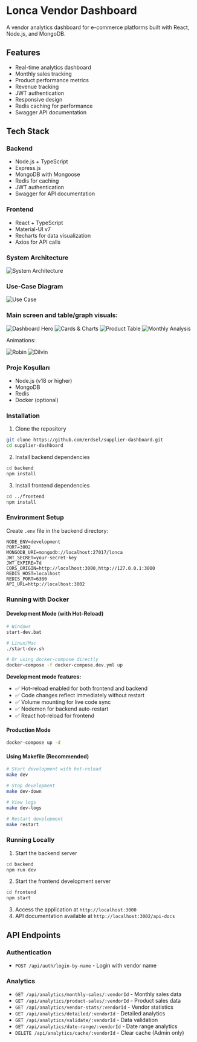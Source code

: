# Lonca Vendor Dashboard

A vendor analytics dashboard for e-commerce platforms built with React, Node.js, and MongoDB.

## Features

-  Real-time analytics dashboard
-  Monthly sales tracking
-  Product performance metrics
-  Revenue tracking
-  JWT authentication
-  Responsive design
-  Redis caching for performance
-  Swagger API documentation

## Tech Stack

### Backend
- Node.js + TypeScript
- Express.js
- MongoDB with Mongoose
- Redis for caching
- JWT authentication
- Swagger for API documentation

### Frontend
- React + TypeScript
- Material-UI v7
- Recharts for data visualization
- Axios for API calls

### System Architecture
![System Architecture](ss/system.png)

### Use-Case Diagram

![Use Case](ss/casediagram.png)
### Main screen and table/graph visuals:

![Dashboard Hero](ss/1.png)
![Cards & Charts](ss/2.png)
![Product Table](ss/3.png)
![Monthly Analysis](ss/4.png)

Animations:

![Robin](ss/chrome_VnvDxgpvt5.gif)
![Dilvin](ss/chrome_kLZEBJsDn2.gif)


### Proje Koşulları

- Node.js (v18 or higher)
- MongoDB
- Redis
- Docker (optional)

### Installation

1. Clone the repository
```bash
git clone https://github.com/erdsel/supplier-dashboard.git
cd supplier-dashboard
```

2. Install backend dependencies
```bash
cd backend
npm install
```

3. Install frontend dependencies
```bash
cd ../frontend
npm install
```

### Environment Setup

Create `.env` file in the backend directory:

```env
NODE_ENV=development
PORT=3002
MONGODB_URI=mongodb://localhost:27017/lonca
JWT_SECRET=your-secret-key
JWT_EXPIRE=7d
CORS_ORIGIN=http://localhost:3000,http://127.0.0.1:3000
REDIS_HOST=localhost
REDIS_PORT=6380
API_URL=http://localhost:3002
```

### Running with Docker

#### Development Mode (with Hot-Reload)
```bash
# Windows
start-dev.bat

# Linux/Mac
./start-dev.sh

# Or using docker-compose directly
docker-compose -f docker-compose.dev.yml up
```

**Development mode features:**
- ✅ Hot-reload enabled for both frontend and backend
- ✅ Code changes reflect immediately without restart
- ✅ Volume mounting for live code sync
- ✅ Nodemon for backend auto-restart
- ✅ React hot-reload for frontend

#### Production Mode
```bash
docker-compose up -d
```

#### Using Makefile (Recommended)
```bash
# Start development with hot-reload
make dev

# Stop development
make dev-down

# View logs
make dev-logs

# Restart development
make restart
```

### Running Locally

1. Start the backend server
```bash
cd backend
npm run dev
```

2. Start the frontend development server
```bash
cd frontend
npm start
```

3. Access the application at `http://localhost:3000`
4. API documentation available at `http://localhost:3002/api-docs`

## API Endpoints

### Authentication
- `POST /api/auth/login-by-name` - Login with vendor name

### Analytics
- `GET /api/analytics/monthly-sales/:vendorId` - Monthly sales data
- `GET /api/analytics/product-sales/:vendorId` - Product sales data
- `GET /api/analytics/vendor-stats/:vendorId` - Vendor statistics
- `GET /api/analytics/detailed/:vendorId` - Detailed analytics
- `GET /api/analytics/validate/:vendorId` - Data validation
- `GET /api/analytics/date-range/:vendorId` - Date range analytics
- `DELETE /api/analytics/cache/:vendorId` - Clear cache (Admin only)


